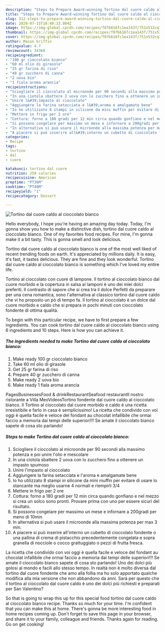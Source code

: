 ```yaml
---
description: "Steps to Prepare Award-winning Tortino dal cuore caldo al cioccolato bianco"
title: "Steps to Prepare Award-winning Tortino dal cuore caldo al cioccolato bianco"
slug: 312-steps-to-prepare-award-winning-tortino-dal-cuore-caldo-al-cioccolato-bianco
date: 2020-07-15T18:40:33.804Z
image: https://img-global.cpcdn.com/recipes/f07b616fc1ea143f/751x532cq70/tortino-dal-cuore-caldo-al-cioccolato-bianco-recipe-main-photo.jpg
thumbnail: https://img-global.cpcdn.com/recipes/f07b616fc1ea143f/751x532cq70/tortino-dal-cuore-caldo-al-cioccolato-bianco-recipe-main-photo.jpg
cover: https://img-global.cpcdn.com/recipes/f07b616fc1ea143f/751x532cq70/tortino-dal-cuore-caldo-al-cioccolato-bianco-recipe-main-photo.jpg
author: Mason Griffin
ratingvalue: 4.7
reviewcount: 34360
recipeingredient:
- "100 gr cioccolato bianco"
- "60 ml olio di girasole"
- "25 gr farina di riso"
- "40 gr zucchero di canna"
- "2 uova bio"
- "1 fiala aroma arancia"
recipeinstructions:
- "Sciogliere il cioccolato al microonde per 90 secondi alla massimo potenza e poi unire l&#39;olio e mescolare"
- "In una ciotola sbattere 2 uova con lo zucchero fino a ottenere un impasto spumoso"
- "Unire l&#39;impasto al cioccolato"
- "Aggiungere la farina setacciata e l&#39;aroma e amalgamate bene"
- "Io ho utilizzato 8 stampi in silicone da mini muffin per evitare di usare lo stancante ma meglio usarne 4 normali e riempirli 3/4"
- "Mettere in frigo per 2 ore"
- "Cottura: forno a 180 gradi per 12 min circa quando gonfiano e nel mezzo si crea un solco sono pronti. Provare prima con uno per essere sicuri del risultato."
- "Si possono congelare per massimo un mese e infornare a 200gradi per meno di 10min"
- "In alternativa si può usare il microonde alla massima potenza per max 3 min."
- "A piacere si può inserire all&#39;interno un cubetto di cioccolato fondente o una pallina di crema di pistacchio precedentemente congelata e sopra granella di nocciole o cocco grattuggiato o pezzi di frutta fresca."
categories:
- Recipe
tags:
- tortino
- dal
- cuore

katakunci: tortino dal cuore 
nutrition: 259 calories
recipecuisine: American
preptime: "PT36M"
cooktime: "PT40M"
recipeyield: "1"
recipecategory: Dessert

---
```



![Tortino dal cuore caldo al cioccolato bianco](https://img-global.cpcdn.com/recipes/f07b616fc1ea143f/751x532cq70/tortino-dal-cuore-caldo-al-cioccolato-bianco-recipe-main-photo.jpg)

Hello everybody, I hope you're having an amazing day today. Today, I'm gonna show you how to make a distinctive dish, tortino dal cuore caldo al cioccolato bianco. One of my favorites food recipes. For mine, I'm gonna make it a bit tasty. This is gonna smell and look delicious.

Tortino dal cuore caldo al cioccolato bianco is one of the most well liked of recent trending foods on earth. It's appreciated by millions daily. It is easy, it's fast, it tastes delicious. They are fine and they look wonderful. Tortino dal cuore caldo al cioccolato bianco is something which I've loved my entire life.

Tortino al cioccolato con cuore di lampone. Il tortino al cioccolato bianco dal cuore morbido e la copertura in salsa ai lamponi è uno dei miei dolci preferiti. Il contrasto di sapore che si crea tra il dolce Perfetti da preparare per una cena romantica, sono l&#39;alternativa al classico tortino dal cuore caldo che vi ho proposto un pò di tempo fa. Il tortino al cioccolato è un dolce dal cuore morbido e caldo che si prepara in pochi minuti con cioccolato fondente di ottima qualità.


To begin with this particular recipe, we have to first prepare a few ingredients. You can cook tortino dal cuore caldo al cioccolato bianco using 6 ingredients and 10 steps. Here is how you can achieve it.

<!--inarticleads1-->

##### The ingredients needed to make Tortino dal cuore caldo al cioccolato bianco:

1. Make ready 100 gr cioccolato bianco
1. Take 60 ml olio di girasole
1. Get 25 gr farina di riso
1. Prepare 40 gr zucchero di canna
1. Make ready 2 uova bio
1. Make ready 1 fiala aroma arancia


PagesBusinessesFood &amp; drinkRestaurantSeafood restaurantIl nostro ristorante a Villa MeoVideosTortino fondente dal cuore caldo al cioccolato bianco. Il Tortino al cioccolato dal cuore morbido e caldo è una ricetta irresistibile e farlo in casa è semplicissimo! La ricetta che condivido con voi oggi è quella facile e veloce del fondant au chocolat infallibile che ormai faccio a memoria dai tempi delle superiori!!! Se amate il cioccolato bianco sapete di cosa sto parlando! 

<!--inarticleads2-->

##### Steps to make Tortino dal cuore caldo al cioccolato bianco:

1. Sciogliere il cioccolato al microonde per 90 secondi alla massimo potenza e poi unire l&#39;olio e mescolare
1. In una ciotola sbattere 2 uova con lo zucchero fino a ottenere un impasto spumoso
1. Unire l&#39;impasto al cioccolato
1. Aggiungere la farina setacciata e l&#39;aroma e amalgamate bene
1. Io ho utilizzato 8 stampi in silicone da mini muffin per evitare di usare lo stancante ma meglio usarne 4 normali e riempirli 3/4
1. Mettere in frigo per 2 ore
1. Cottura: forno a 180 gradi per 12 min circa quando gonfiano e nel mezzo si crea un solco sono pronti. Provare prima con uno per essere sicuri del risultato.
1. Si possono congelare per massimo un mese e infornare a 200gradi per meno di 10min
1. In alternativa si può usare il microonde alla massima potenza per max 3 min.
1. A piacere si può inserire all&#39;interno un cubetto di cioccolato fondente o una pallina di crema di pistacchio precedentemente congelata e sopra granella di nocciole o cocco grattuggiato o pezzi di frutta fresca.


La ricetta che condivido con voi oggi è quella facile e veloce del fondant au chocolat infallibile che ormai faccio a memoria dai tempi delle superiori!!! Se amate il cioccolato bianco sapete di cosa sto parlando! Uno dei dolci più golosi al mondo e facili allo stesso tempo. In realtà non è molto diversa dal tortino dal cuore fondente che amo alla follia ma ho solo apportato qualche modifica alla mia versione che non abbandono da anni. Sarà per questo che il tortino al cioccolato dal cuore caldo è uno dei dolci più richiesti e preparati per San Valentino? 

So that is going to wrap this up for this special food tortino dal cuore caldo al cioccolato bianco recipe. Thanks so much for your time. I'm confident that you can make this at home. There's gonna be more interesting food in home recipes coming up. Don't forget to save this page in your browser, and share it to your family, colleague and friends. Thanks again for reading. Go on get cooking!
